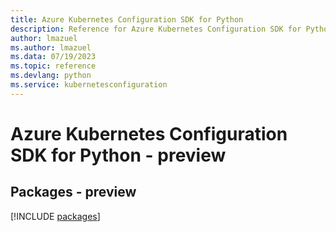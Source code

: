 ```yaml
---
title: Azure Kubernetes Configuration SDK for Python
description: Reference for Azure Kubernetes Configuration SDK for Python
author: lmazuel
ms.author: lmazuel
ms.data: 07/19/2023
ms.topic: reference
ms.devlang: python
ms.service: kubernetesconfiguration
---
```

# Azure Kubernetes Configuration SDK for Python - preview
## Packages - preview
[!INCLUDE [packages](kubernetes-configuration-index.md)]